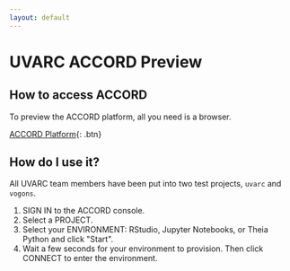 ```yaml
---
layout: default
---
```


# UVARC ACCORD Preview



## How to access ACCORD


To preview the ACCORD platform, all you need is a browser. 


[ACCORD Platform](https://accord.uvarc.io/){: .btn}

## How do I use it?

All UVARC team members have been put into two test projects, `uvarc` and `vogons`.

1. SIGN IN to the ACCORD console.
2. Select a PROJECT.
3. Select your ENVIRONMENT: RStudio, Jupyter Notebooks, or Theia Python and click "Start".
4. Wait a few seconds for your environment to provision. Then click CONNECT to enter the environment.

